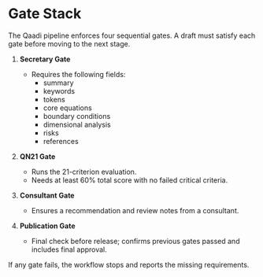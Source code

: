 # Gate Stack

The Qaadi pipeline enforces four sequential gates. A draft must satisfy each gate before moving to the next stage.

1. **Secretary Gate**
   - Requires the following fields:
     - summary
     - keywords
     - tokens
     - core equations
     - boundary conditions
     - dimensional analysis
     - risks
     - references

2. **QN21 Gate**
   - Runs the 21-criterion evaluation.
   - Needs at least 60% total score with no failed critical criteria.

3. **Consultant Gate**
   - Ensures a recommendation and review notes from a consultant.

4. **Publication Gate**
   - Final check before release; confirms previous gates passed and includes final approval.

If any gate fails, the workflow stops and reports the missing requirements.
